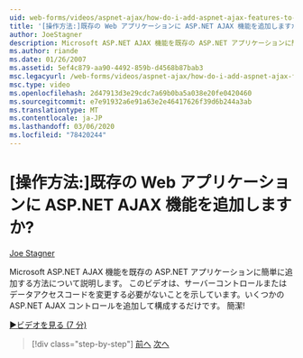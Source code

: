 ```yaml
---
uid: web-forms/videos/aspnet-ajax/how-do-i-add-aspnet-ajax-features-to-an-existing-web-application
title: '[操作方法:]既存の Web アプリケーションに ASP.NET AJAX 機能を追加しますか? | Microsoft Docs'
author: JoeStagner
description: Microsoft ASP.NET AJAX 機能を既存の ASP.NET アプリケーションに簡単に追加する方法について説明します。 このビデオは、サービスを変更する必要がないことを示しています...
ms.author: riande
ms.date: 01/26/2007
ms.assetid: 5ef4c879-aa90-4492-859b-d4568b87bab3
msc.legacyurl: /web-forms/videos/aspnet-ajax/how-do-i-add-aspnet-ajax-features-to-an-existing-web-application
msc.type: video
ms.openlocfilehash: 2d47913d3e29cdc7a69b0ba5a038e20fe0420460
ms.sourcegitcommit: e7e91932a6e91a63e2e46417626f39d6b244a3ab
ms.translationtype: MT
ms.contentlocale: ja-JP
ms.lasthandoff: 03/06/2020
ms.locfileid: "78420244"
---
```

# <a name="how-do-i-add-aspnet-ajax-features-to-an-existing-web-application"></a>[操作方法:]既存の Web アプリケーションに ASP.NET AJAX 機能を追加しますか?

[Joe Stagner](https://github.com/JoeStagner)

Microsoft ASP.NET AJAX 機能を既存の ASP.NET アプリケーションに簡単に追加する方法について説明します。 このビデオは、サーバーコントロールまたはデータアクセスコードを変更する必要がないことを示しています。いくつかの ASP.NET AJAX コントロールを追加して構成するだけです。 簡潔!

[&#9654;ビデオを見る (7 分)](https://channel9.msdn.com/Blogs/ASP-NET-Site-Videos/how-do-i-add-aspnet-ajax-features-to-an-existing-web-application)

> [!div class="step-by-step"]
> [前へ](how-do-i-make-client-side-network-callbacks-with-aspnet-ajax.md)
> [次へ](how-do-i-aspnet-ajax-enable-an-existing-web-service.md)
